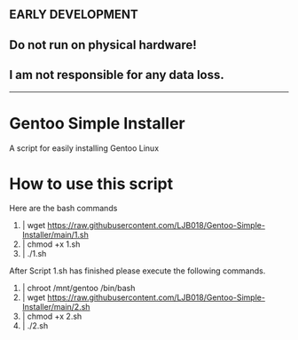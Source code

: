 ## EARLY DEVELOPMENT
## Do not run on physical hardware!
## I am not responsible for any data loss.
---
# Gentoo Simple Installer
A script for easily installing Gentoo Linux

# How to use this script
Here are the bash commands

1. | wget https://raw.githubusercontent.com/LJB018/Gentoo-Simple-Installer/main/1.sh
2. | chmod +x 1.sh
3. | ./1.sh

After Script 1.sh has finished please execute the following commands.

1. | chroot /mnt/gentoo /bin/bash
2. | wget https://raw.githubusercontent.com/LJB018/Gentoo-Simple-Installer/main/2.sh
3. | chmod +x 2.sh
4. | ./2.sh
